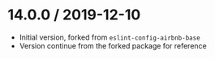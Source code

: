 14.0.0 / 2019-12-10
===================
- Initial version, forked from `eslint-config-airbnb-base`
- Version continue from the forked package for reference
